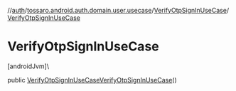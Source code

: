 //[auth](../../../index.md)/[tossaro.android.auth.domain.user.usecase](../index.md)/[VerifyOtpSignInUseCase](index.md)/[VerifyOtpSignInUseCase](-verify-otp-sign-in-use-case.md)

# VerifyOtpSignInUseCase

[androidJvm]\

public [VerifyOtpSignInUseCase](index.md)[VerifyOtpSignInUseCase](-verify-otp-sign-in-use-case.md)()
